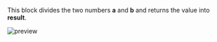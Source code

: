 This block divides the two numbers **a** and **b** and returns the value into **result**.

![preview](/images/expressions/divide-en.png)